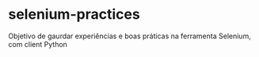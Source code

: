 # selenium-practices
Objetivo de gaurdar experiências e boas práticas na ferramenta Selenium, com client Python

